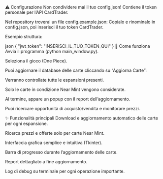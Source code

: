 ⚠️ Configurazione
Non condividere mai il tuo config.json!
Contiene il token personale per l’API CardTrader.

Nel repository troverai un file config.example.json:
Copialo e rinominalo in config.json, poi inserisci il tuo token CardTrader.

Esempio struttura:

json
{
  "jwt_token": "INSERISCI_IL_TUO_TOKEN_QUI"
}
🚀 Come funziona
Avvia il programma (python main_window.py).

Seleziona il gioco (One Piece).

Puoi aggiornare il database delle carte cliccando su “Aggiorna Carte”:

Verranno controllate tutte le espansioni presenti.

Solo le carte in condizione Near Mint vengono considerate.

Al termine, appare un popup con il report dell’aggiornamento.

Puoi ricercare opportunità di acquisto/vendita e monitorare prezzi.

✨ Funzionalità principali
Download e aggiornamento automatico delle carte per ogni espansione.

Ricerca prezzi e offerte solo per carte Near Mint.

Interfaccia grafica semplice e intuitiva (Tkinter).

Barra di progresso durante l’aggiornamento delle carte.

Report dettagliato a fine aggiornamento.

Log di debug su terminale per ogni operazione importante.
